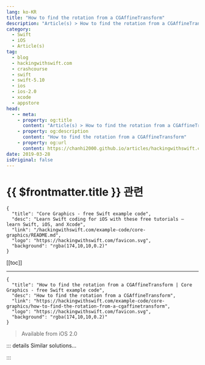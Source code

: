 ```yaml
---
lang: ko-KR
title: "How to find the rotation from a CGAffineTransform"
description: "Article(s) > How to find the rotation from a CGAffineTransform"
category:
  - Swift
  - iOS
  - Article(s)
tag: 
  - blog
  - hackingwithswift.com
  - crashcourse
  - swift
  - swift-5.10
  - ios
  - ios-2.0
  - xcode
  - appstore
head:
  - - meta:
    - property: og:title
      content: "Article(s) > How to find the rotation from a CGAffineTransform"
    - property: og:description
      content: "How to find the rotation from a CGAffineTransform"
    - property: og:url
      content: https://chanhi2000.github.io/articles/hackingwithswift.com/example-code/core-graphics/how-to-find-the-rotation-from-a-cgaffinetransform.html
date: 2019-03-28
isOriginal: false
---
```


# {{ $frontmatter.title }} 관련

```component VPCard
{
  "title": "Core Graphics - free Swift example code",
  "desc": "Learn Swift coding for iOS with these free tutorials – learn Swift, iOS, and Xcode",
  "link": "/hackingwithswift.com/example-code/core-graphics/README.md",
  "logo": "https://hackingwithswift.com/favicon.svg",
  "background": "rgba(174,10,10,0.2)"
}
```

[[toc]]

---

```component VPCard
{
  "title": "How to find the rotation from a CGAffineTransform | Core Graphics - free Swift example code",
  "desc": "How to find the rotation from a CGAffineTransform",
  "link": "https://hackingwithswift.com/example-code/core-graphics/how-to-find-the-rotation-from-a-cgaffinetransform",
  "logo": "https://hackingwithswift.com/favicon.svg",
  "background": "rgba(174,10,10,0.2)"
}
```

> Available from iOS 2.0

<!-- TODO: 작성 -->

<!-- 
A `CGAffineTransform` value combines scale, translation and rotation all at once, but if you just want to know its rotation value is then use this code:

```swift
func rotation(from transform: CGAffineTransform) -> Double {
    return atan2(Double(transform.b), Double(transform.a))
}
```

-->

::: details Similar solutions…

<!--
/quick-start/swiftui/how-to-detect-device-rotation">How to detect device rotation 
/example-code/core-graphics/how-to-find-the-translation-from-a-cgaffinetransform">How to find the translation from a CGAffineTransform 
/example-code/core-graphics/how-to-find-the-scale-from-a-cgaffinetransform">How to find the scale from a CGAffineTransform 
/example-code/uikit/how-to-scale-stretch-move-and-rotate-uiviews-using-cgaffinetransform">How to scale, stretch, move, and rotate UIViews using CGAffineTransform 
/example-code/uikit/how-to-find-a-uiview-subview-using-viewwithtag">How to find a UIView subview using viewWithTag()</a>
-->

:::

